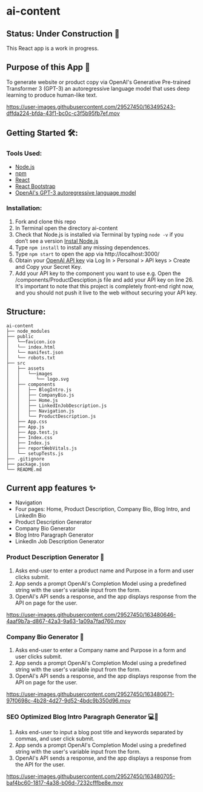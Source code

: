 # ai-content

## Status: Under Construction 🚧

This React app is a work in progress. 

## Purpose of this App 🤖

To generate website or product copy via OpenAI's Generative Pre-trained Transformer 3 (GPT-3) an autoregressive language model that uses deep learning to produce human-like text.

https://user-images.githubusercontent.com/29527450/163495243-dffda224-bfda-43f1-bc0c-c3f5b95fb7ef.mov

## Getting Started 🛠️: 

### Tools Used: 

- [Node.js](https://nodejs.org/)
- [npm](https://npmjs.com)
- [React](https://reactjs.org)
- [React Bootstrap](https://react-bootstrap.github.io)
- [OpenAI's GPT-3 autoregressive language model](https://openai.com/)

### Installation: 
1. Fork and clone this repo
3. In Terminal open the directory ai-content
4. Check that Node.js is installed via Terminal by typing `node -v` if you don’t see a version [Instal Node.js](https://nodejs.org/en/ )
6. Type `npm install` to install any missing dependences. 
7. Type `npm start` to open the app via http://localhost:3000/
8. Obtain your [OpenAI API key](https://openai.com/api/) via Log In > Personal > API keys > Create and Copy your Secret Key. 
9. Add your API key to the component you want to use e.g. Open the /components/ProductDesciption.js file and add your API key on line 26. It's important to note that this project is completely front-end right now, and you should not push it live to the web without securing your API key. 

## Structure: 

```
ai-content
├── node_modules
├── public
│   └──favicon.ico
│   └── index.html
│   └── manifest.json
│   └── robots.txt
├── src
│   ├── assets
│   │   └──images
│   │      └── logo.svg
│   ├── components
│   │   ├── BlogIntro.js
│   │   ├── CompanyBio.js
│   │   ├── Home.js
│   │   ├── LinkedInJobDescription.js
│   │   ├── Navigation.js
│   │   └── ProductDescription.js
│   ├── App.css
│   ├── App.js
│   ├── App.test.js
│   ├── Index.css
│   ├── Index.js
│   ├── reportWebVitals.js
│   └── setupTests.js
├── .gitignore
├── package.json
└── README.md
```


## Current app features ✨

- Navigation
- Four pages: Home, Product Description, Company Bio, Blog Intro, and LinkedIn Bio
- Product Description Generator
- Company Bio Generator
- Blog Intro Paragraph Generator
- LinkedIn Job Description Generator

### Product Description Generator 🛒

1. Asks end-user to enter a product name and Purpose in a form and user clicks submit.
2. App sends a prompt OpenAI's Completion Model using a predefined string with the user's variable input from the form.
3. OpenAI's API sends a response, and the app displays response from the API on page for the user.

https://user-images.githubusercontent.com/29527450/163480646-4aaf9b7a-d867-42a3-9a63-1a09a7fad760.mov

### Company Bio Generator 🛒

1. Asks end-user to enter a Company name and Purpose in a form and user clicks submit.
2. App sends a prompt OpenAI's Completion Model using a predefined string with the user's variable input from the form.
3. OpenAI's API sends a response, and the app displays response from the API on page for the user.

https://user-images.githubusercontent.com/29527450/163480671-97f0698c-4b28-4d27-9d52-4bdc9b350d96.mov

### SEO Optimized Blog Intro Paragraph Generator 💻📝

1. Asks end-user to input a blog post title and keywords separated by commas, and user click submit.
2. App sends a prompt OpenAI's Completion Model using a predefined string with the user's variable input from the form.
3. OpenAI's API sends a response, and the app displays a response from the API for the user.

https://user-images.githubusercontent.com/29527450/163480705-baf4bc60-1817-4a38-b06d-7232cfffbe8e.mov
